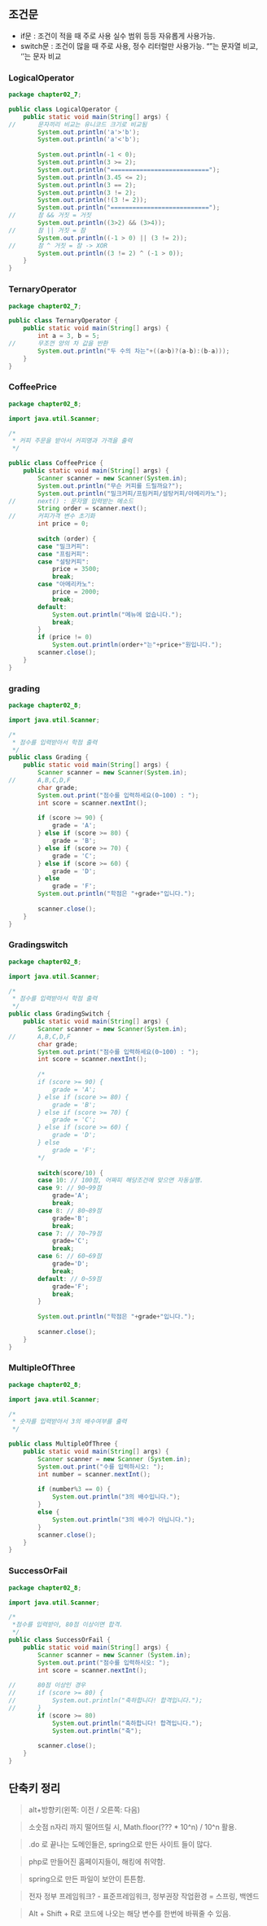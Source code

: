 ## 조건문

- if문 : 조건이 적을 때 주로 사용
         실수 범위 등등 자유롭게 사용가능.
- switch문 : 조건이 많을 때 주로 사용,
                 정수 리터럴만 사용가능.
                 “”는 문자열 비교, ‘’는 문자 비교

### LogicalOperator

```java
package chapter02_7;

public class LogicalOperator {
	public static void main(String[] args) {
//		문자끼리 비교는 유니코드 크기로 비교됨
		System.out.println('a'>'b');
		System.out.println('a'<'b');
		
		System.out.println(-1 < 0);
		System.out.println(3 >= 2);
		System.out.println("===========================");
		System.out.println(3.45 <= 2);
		System.out.println(3 == 2);
		System.out.println(3 != 2);
		System.out.println(!(3 != 2));
		System.out.println("===========================");
//		참 && 거짓 = 거짓
		System.out.println((3>2) && (3>4));
//		참 || 거짓 = 참
		System.out.println((-1 > 0) || (3 != 2));
//		참 ^ 거짓 = 참 -> XOR
		System.out.println((3 != 2) ^ (-1 > 0));
	}
}
```

### TernaryOperator

```java
package chapter02_7;

public class TernaryOperator {
	public static void main(String[] args) {
		int a = 3, b = 5;
//		무조껀 양의 차 값을 반환
		System.out.println("두 수의 차는"+((a>b)?(a-b):(b-a)));
	}
}
```

### CoffeePrice

```java
package chapter02_8;

import java.util.Scanner;

/*
 * 커피 주문을 받아서 커피명과 가격을 출력
 */

public class CoffeePrice {
	public static void main(String[] args) {
		Scanner scanner = new Scanner(System.in);
		System.out.println("무슨 커피를 드릴까요?");
		System.out.println("밀크커피/프림커피/설탕커피/아메리카노");
//		next() : 문자열 입력받는 메소드
		String order = scanner.next();
//		커피가격 변수 초기화		
		int price = 0;
		
		switch (order) {
		case "밀크커피":
		case "프림커피":
		case "설탕커피":
			price = 3500;
			break;
		case "아메리카노":
			price = 2000;
			break;
		default:
			System.out.println("메뉴에 없습니다.");
			break;
		}
		if (price != 0)
			System.out.println(order+"는"+price+"원입니다.");
		scanner.close();
	}
}
```

### grading

```java
package chapter02_8;

import java.util.Scanner;

/*
 * 점수를 입력받아서 학점 출력
 */
public class Grading {
	public static void main(String[] args) {
		Scanner scanner = new Scanner(System.in);
//		A,B,C,D,F
		char grade;
		System.out.print("점수를 입력하세요(0~100) : ");
		int score = scanner.nextInt();
		
		if (score >= 90) {
			grade = 'A';
		} else if (score >= 80) {
			grade = 'B';
		} else if (score >= 70) {
			grade = 'C';
		} else if (score >= 60) {
			grade = 'D';
		} else
			grade = 'F';
		System.out.println("학점은 "+grade+"입니다.");
		
		scanner.close();
	}
}
```

### Gradingswitch

```java
package chapter02_8;

import java.util.Scanner;

/*
 * 점수를 입력받아서 학점 출력
 */
public class GradingSwitch {
	public static void main(String[] args) {
		Scanner scanner = new Scanner(System.in);
//		A,B,C,D,F
		char grade;
		System.out.print("점수를 입력하세요(0~100) : ");
		int score = scanner.nextInt();
		
		/*
		if (score >= 90) {
			grade = 'A';
		} else if (score >= 80) {
			grade = 'B';
		} else if (score >= 70) {
			grade = 'C';
		} else if (score >= 60) {
			grade = 'D';
		} else
			grade = 'F';
		*/
		
		switch(score/10) {
		case 10: // 100점, 어짜피 해당조건에 맞으면 자동실행.
		case 9: // 90~99점
			grade='A';
			break;
		case 8: // 80~89점
			grade='B';
			break;
		case 7: // 70~79점
			grade='C';
			break;
		case 6: // 60~69점
			grade='D';
			break;
		default: // 0~59점
			grade='F';
			break;
		}
		
		System.out.println("학점은 "+grade+"입니다.");
		
		scanner.close();
	}
}
```

### MultipleOfThree

```java
package chapter02_8;

import java.util.Scanner;

/*
 * 숫자를 입력받아서 3의 배수여부를 출력
 */

public class MultipleOfThree {
	public static void main(String[] args) {
		Scanner scanner = new Scanner (System.in);
		System.out.print("수를 입력하시오: ");
		int number = scanner.nextInt();
		
		if (number%3 == 0) {
			System.out.println("3의 배수입니다.");
		}
		else {			
			System.out.println("3의 배수가 아닙니다.");
		}
		scanner.close();
	}
}
```

### SuccessOrFail

```java
package chapter02_8;

import java.util.Scanner;

/*
 *점수를 입력받아, 80점 이상이면 합격.
 */
public class SuccessOrFail {
	public static void main(String[] args) {
		Scanner scanner = new Scanner (System.in);
		System.out.print("점수를 입력하시오: ");
		int score = scanner.nextInt();
		
//		80점 이상인 경우
//		if (score >= 80) {
//			System.out.println("축하합니다! 합격입니다.");
//		}
		if (score >= 80) 
			System.out.println("축하합니다! 합격입니다.");
			System.out.println("축");
		
		scanner.close();
	}
}
```


## 단축키 정리

> alt+방향키(왼쪽: 이전 / 오른쪽: 다음)

> 소숫점 n자리 까지 떨어뜨릴 시, Math.floor(??? * 10^n) / 10^n 활용.

> .do 로 끝나는 도메인들은, spring으로 만든 사이트 들이 많다.

> php로 만들어진 홈페이지들이, 해킹에 취약함.

> spring으로 만든 파일이 보안이 튼튼함.

> 전자 정부 프레임워크? 
	- 표준프레임워크, 정부권장 작업환경 = 스프링, 백엔드

> Alt + Shift + R로 코드에 나오는 해당 변수를 한번에 바꿔줄 수 있음.